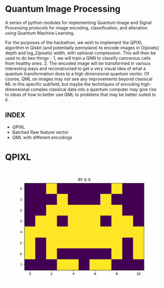 # Quantum Image Processing
A series of python modules for implementing Quantum Image and Signal Processing protocols for image encoding, classification, and alteration using Quantum Machine Learning.

For the purposes of the hackathon, we wish to implement the QPIXL algorithm in Qiskit (and potentially pennylane) to encode images in O(pixels) depth and log_2(pixels) width, with optional compression. This will then be used to do two things - 1, we will train a QNN to classify cancerous cells from healthy ones. 2. The encoded image will be transformed in various interesting ways and reconstructed to get a very visual idea of what a quantum transformation does to a high dimensional quantum vector. Of course, QML on images may not see any improvements beyond classical ML in this specific subfield, but maybe the techniques of encoding high-dimensional complex classical data into a quantum computer may give rise to ideas of how to better use QML to problems that may be better suited to it. 

## INDEX
- QPIXL
- Batched Raw feature vector
- QML with different encodings


# QPIXL

![](figures/test_gif.gif)
